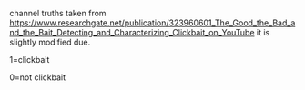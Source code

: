 channel truths taken from https://www.researchgate.net/publication/323960601_The_Good_the_Bad_and_the_Bait_Detecting_and_Characterizing_Clickbait_on_YouTube it is slightly modified due.

1=clickbait

0=not clickbait